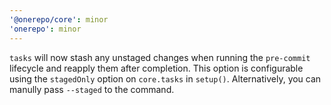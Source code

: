```yaml
---
'@onerepo/core': minor
'onerepo': minor
---
```


`tasks` will now stash any unstaged changes when running the `pre-commit` lifecycle and reapply them after completion. This option is configurable using the `stagedOnly` option on `core.tasks` in `setup()`. Alternatively, you can manully pass `--staged` to the command.
